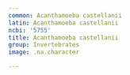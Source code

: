 ```yaml
---
common: Acanthamoeba castellanii
latin: Acanthamoeba castellanii
ncbi: '5755'
title: Acanthamoeba castellanii
group: Invertebrates
image: .na.character

---
```


